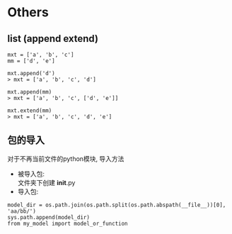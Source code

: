 # Others

## list (append extend)
```
mxt = ['a', 'b', 'c']
mm = ['d', 'e']

mxt.append('d')
> mxt = ['a', 'b', 'c', 'd']

mxt.append(mm)
> mxt = ['a', 'b', 'c', ['d', 'e']]

mxt.extend(mm)
> mxt = ['a', 'b', 'c', 'd', 'e']

```

## 包的导入
对于不再当前文件的python模块, 导入方法  

- 被导入包:  
文件夹下创建 __init__.py
- 导入包:
```
model_dir = os.path.join(os.path.split(os.path.abspath(__file__))[0], 'aa/bb/')
sys.path.append(model_dir)
from my_model import model_or_function 
```
